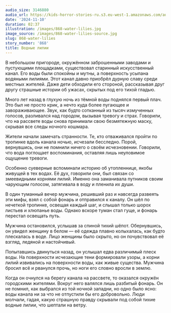```yaml
---
audio_size: 3146880
audio_url: https://kids-horror-stories-ru.s3.eu-west-1.amazonaws.com/audio/868-water-lilies.mp3
date: '2024-11-10'
duration: 02:37
illustration: /images/868-water-lilies.jpg
image_source: /images/868-water-lilies-source.jpg
slug: 868-water-lilies
story_number: '868'
title: Водные лилии
---
```


В небольшом пригороде, окружённом заброшенными заводами и пустующими площадками, существовал старинный искусственный канал. Его воды были спокойны и мутны, а поверхность усыпана водяными лилиями. Этот канал давно приобрёл дурную славу среди местных жителей. Даже дети обходили его стороной, рассказывая друг другу страшные истории об ужасах, скрытых под его тихой гладью.

Много лет назад в глухую ночь из тёмной воды поднялся первый плач. Это был не просто крик, а нечто куда более пугающее и завораживающее. Звук, как будто сотканный из тысяч измученных голосов, разливался над городом, вызывая тревогу и страх. Говорили, что на рассвете воды снова принимали свою безмятежную маску, скрывая все следы ночного кошмара.

Жители начали замечать странности. Те, кто отваживался пройти по тропинке вдоль канала ночью, исчезали бесследно. Порой, вернувшись, они не помнили ничего о своём исчезновении. Говорили, что вода поглощает воспоминания, оставляя лишь неуловимое ощущение тревоги.

Особенно суеверные вспоминали историю об утопленнице, якобы живущей в тех водах. Её дух, говорили они, был связан со змеевидными корнями лилий. Именно она заманивала путников своим чарующим голосом, затягивала в воду и пленила их души.

В один туманный вечер мужчина, решивший раз и навсегда развеять эти мифы, взял с собой фонарь и отправился к каналу. Он шёл по нечеткой тропинке, освещая каждый шаг, и слышал только шорох листьев и хлюпанье воды. Однако вскоре туман стал гуще, и фонарь перестал освещать путь.

Мужчина остановился, услышав за спиной тихий шёпот. Обернувшись, он увидел женщину в белом — её одежда плавно колыхалась, как будто плескалась в воде. Лицо женщины было скрыто, но он почувствовал её взгляд, ледяной и настойчивый.

Попытавшись двинуться назад, он услышал едва различимый плеск воды. На поверхности исчезающие тени формировали узоры, а корни лилий извивались на поверхности воды, как живые существа. Мужчина бросил всё и рванулся прочь, но ноги его словно вросли в землю.

Когда он очнулся на берегу канала на рассвете, то оказался окружён городскими жителями. Вокруг него валялся лишь разбитый фонарь. Он не помнил, как выбрался из той ночной западни, но одно было ясно: воды канала ни за что не отпустили бы его добровольно. Люди молчали, гадая, какую страшную правду скрывали под собой тихие водные лилии, что шептали на ветру.
